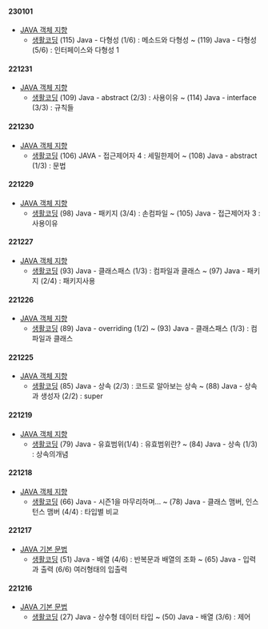 #### 230101
- [JAVA 객체 지향](../JAVA/JAVA%20%EA%B0%9D%EC%B2%B4%20%EC%A7%80%ED%96%A5.md)
    - [생활코딩](https://www.youtube.com/playlist?list=PLuHgQVnccGMCeAy-2-llhw3nWoQKUvQck)
    (115) Java - 다형성 (1/6) : 메소드와 다형성 ~ (119) Java - 다형성 (5/6) : 인터페이스와 다형성 1

#### 221231
- [JAVA 객체 지향](../JAVA/JAVA%20%EA%B0%9D%EC%B2%B4%20%EC%A7%80%ED%96%A5.md)
    - [생활코딩](https://www.youtube.com/playlist?list=PLuHgQVnccGMCeAy-2-llhw3nWoQKUvQck)
    (109) Java - abstract (2/3) : 사용이유 ~ (114) Java - interface (3/3) : 규칙들

#### 221230
- [JAVA 객체 지향](../JAVA/JAVA%20%EA%B0%9D%EC%B2%B4%20%EC%A7%80%ED%96%A5.md)
    - [생활코딩](https://www.youtube.com/playlist?list=PLuHgQVnccGMCeAy-2-llhw3nWoQKUvQck)
    (106) JAVA - 접근제어자 4 : 세밀한제어 ~ (108) Java - abstract (1/3) : 문법

#### 221229
- [JAVA 객체 지향](../JAVA/JAVA%20%EA%B0%9D%EC%B2%B4%20%EC%A7%80%ED%96%A5.md)
    - [생활코딩](https://www.youtube.com/playlist?list=PLuHgQVnccGMCeAy-2-llhw3nWoQKUvQck)
    (98) Java - 패키지 (3/4) : 손컴파일 ~ (105) Java - 접근제어자 3 : 사용이유
#### 221227
- [JAVA 객체 지향](../JAVA/JAVA%20%EA%B0%9D%EC%B2%B4%20%EC%A7%80%ED%96%A5.md)
    - [생활코딩](https://www.youtube.com/playlist?list=PLuHgQVnccGMCeAy-2-llhw3nWoQKUvQck)
    (93) Java - 클래스패스 (1/3) : 컴파일과 클래스 ~ (97) Java - 패키지 (2/4) : 패키지사용
#### 221226
- [JAVA 객체 지향](../JAVA/JAVA%20%EA%B0%9D%EC%B2%B4%20%EC%A7%80%ED%96%A5.md)
    - [생활코딩](https://www.youtube.com/playlist?list=PLuHgQVnccGMCeAy-2-llhw3nWoQKUvQck) (89) Java - overriding (1/2) ~ (93) Java - 클래스패스 (1/3) : 컴파일과 클래스
#### 221225
- [JAVA 객체 지향](../JAVA/JAVA%20%EA%B0%9D%EC%B2%B4%20%EC%A7%80%ED%96%A5.md)
    - [생활코딩](https://www.youtube.com/playlist?list=PLuHgQVnccGMCeAy-2-llhw3nWoQKUvQck) (85) Java - 상속 (2/3) : 코드로 알아보는 상속 ~ (88) Java - 상속과 생성자 (2/2) : super 

#### 221219
- [JAVA 객체 지향](../JAVA/JAVA%20%EA%B0%9D%EC%B2%B4%20%EC%A7%80%ED%96%A5.md)
    - [생활코딩](https://www.youtube.com/playlist?list=PLuHgQVnccGMCeAy-2-llhw3nWoQKUvQck) (79) Java - 유효범위(1/4) : 유효범위란? ~ (84) Java - 상속 (1/3) : 상속의개념

#### 221218
- [JAVA 객체 지향](../JAVA/JAVA%20%EA%B0%9D%EC%B2%B4%20%EC%A7%80%ED%96%A5.md)
    - [생활코딩](https://www.youtube.com/playlist?list=PLuHgQVnccGMCeAy-2-llhw3nWoQKUvQck) (66) Java - 시즌1을 마무리하며... ~ (78) Java - 클래스 맴버, 인스턴스 맴버 (4/4) : 타입별 비교
    
#### 221217
- [JAVA 기본 문법](../JAVA/JAVA%20%EA%B8%B0%EB%B3%B8%20%EB%AC%B8%EB%B2%95.md)
    - [생활코딩](https://www.youtube.com/playlist?list=PLuHgQVnccGMCeAy-2-llhw3nWoQKUvQck) (51) Java - 배열 (4/6) : 반복문과 배열의 조화 ~ (65) Java - 입력과 출력 (6/6) 여러형태의 입출력

#### 221216
- [JAVA 기본 문법](../JAVA/JAVA%20%EA%B8%B0%EB%B3%B8%20%EB%AC%B8%EB%B2%95.md)
    - [생활코딩](https://www.youtube.com/playlist?list=PLuHgQVnccGMCeAy-2-llhw3nWoQKUvQck) (27) Java - 상수형 데이터 타입 ~ (50) Java - 배열 (3/6) : 제어
